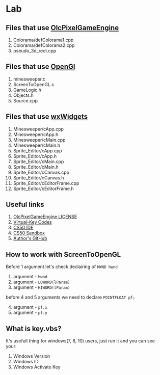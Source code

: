# Lab

## Files that use [OlcPixelGameEngine](https://github.com/OneLoneCoder/olcPixelGameEngine)
1. Colorama/defColorama1.cpp
2. Colorama/defColorama2.cpp
3. pseudo_3d_rect.cpp

## Files that use [OpenGl](https://www.opengl.org/)
1. minesweeper.c
2. ScreenToOpenGL.c
3. GameLogic.h
4. Objects.h
5. Source.cpp

## Files that use [wxWidgets](https://www.wxwidgets.org/)
1. Minesweeper/cApp.cpp
2. Minesweeper/cApp.h
3. Minesweeper/cMain.cpp
4. Minesweeper/cMain.h
5. Sprite_Editor/cApp.cpp
6. Sprite_Editor/cApp.h
7. Sprite_Editor/cMain.cpp
8. Sprite_Editor/cMain.h
9. Sprite_Editor/cCanvas.cpp
10. Sprite_Editor/cCanvas.h
11. Sprite_Editor/cEditorFrame.cpp
12. Sprite_Editor/cEditorFrame.h

## Useful links
1. [OlcPixelGameEngine LICENSE](https://github.com/OneLoneCoder/olcPixelGameEngine/blob/master/LICENCE.md)
2. [Virtual-Key Codes](https://docs.microsoft.com/en-us/windows/win32/inputdev/virtual-key-codes)
3. [CS50 IDE](http://ide.cs50.io/)
4. [CS50 Sandbox](http://sandbox.cs50.io/)
5. [Author's GitHub](https://github.com/defini7)

## How to work with ScreenToOpenGL
Before 1 argument let's check declairing of `HWND hwnd`
1. argument - `hwnd`
2. argument - `LOWORD(lParam)`
3. argument - `HIWORD(lParam)`

before 4 and 5 arguments we need to declare `POINTFLOAT pf;`

4. argument - `pf.x`
5. argument - `pf.y`

## What is key.vbs?
It's usefull thing for windows(7, 8, 10) users, just run it and you can see your:
1. Windows Version
2. Windows ID
3. Windows Activate Key
